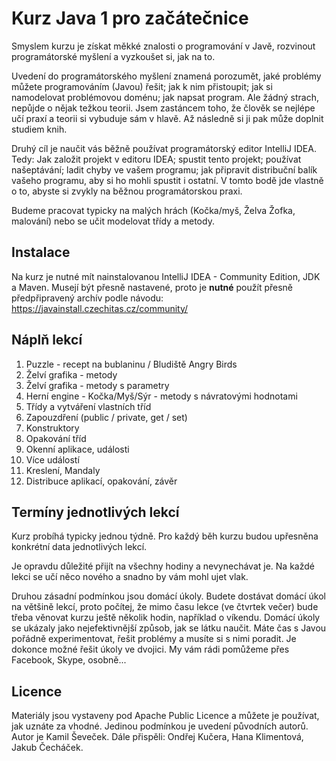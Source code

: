 Kurz Java 1 pro začátečnice
===========================

Smyslem kurzu je získat měkké znalosti o programování v Javě, rozvinout programátorské myšlení a vyzkoušet si, jak na
to.

Uvedení do programátorského myšlení znamená porozumět, jaké problémy můžete programováním (Javou) řešit; jak k
nim přistoupit; jak si namodelovat problémovou doménu; jak napsat program.  Ale žádný strach, nepůjde o nějak težkou teorii.
Jsem zastáncem toho, že člověk se nejlépe učí praxí a teorii si vybuduje sám v hlavě. Až následně si ji pak může doplnit
studiem knih.

Druhý cíl je naučit vás běžně používat programátorský editor IntelliJ IDEA. Tedy: Jak založit projekt v editoru IDEA;
spustit tento projekt; používat našeptávání; ladit chyby ve vašem programu; jak připravit distribuční balík vašeho
programu, aby si ho mohli spustit i ostatní. V tomto bodě jde vlastně o to, abyste si zvykly na běžnou programátorskou
praxi.

Budeme pracovat typicky na malých hrách (Kočka/myš, Želva Žofka, malování) nebo se učit modelovat třídy a metody.



Instalace
---------

Na kurz je nutné mít nainstalovanou IntelliJ IDEA - Community Edition, JDK a Maven.
Musejí být přesně nastavené, proto je **nutné** použít přesně předpřipravený archív
podle návodu: https://javainstall.czechitas.cz/community/



Náplň lekcí
-----------

1. Puzzle - recept na bublaninu / Bludiště Angry Birds
2. Želví grafika - metody
3. Želví grafika - metody s parametry
4. Herní engine - Kočka/Myš/Sýr - metody s návratovými hodnotami
5. Třídy a vytváření vlastních tříd
6. Zapouzdření (public / private, get / set)
7. Konstruktory
8. Opakování tříd
9. Okenní aplikace, události
10. Více událostí
11. Kreslení, Mandaly
12. Distribuce aplikací, opakování, závěr


Termíny jednotlivých lekcí
--------------------------

Kurz probíhá typicky jednou týdně. Pro každý běh kurzu budou upřesněna konkrétní data jednotlivých lekcí.

Je opravdu důležité přijít na všechny hodiny a nevynechávat je. Na každé lekci se učí něco nového
a snadno by vám mohl ujet vlak.

Druhou zásadní podmínkou jsou domácí úkoly. Budete dostávat domácí úkol na většině lekcí, proto počítej, že mimo času
lekce (ve čtvrtek večer) bude třeba věnovat kurzu ještě několik hodin, například o víkendu. Domácí úkoly se ukázaly jako
nejefektivnější způsob, jak se látku naučit. Máte čas s Javou pořádně experimentovat, řešit problémy a musíte si s nimi
poradit. Je dokonce možné řešit úkoly ve dvojici. My vám rádi pomůžeme přes Facebook, Skype, osobně...


Licence
-------

Materiály jsou vystaveny pod Apache Public Licence a můžete je používat, jak uznáte za vhodné.
Jedinou podmínkou je uvedení původních autorů.
Autor je Kamil Ševeček.
Dále přispěli: Ondřej Kučera, Hana Klimentová, Jakub Čecháček.

